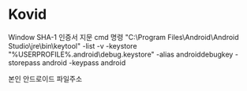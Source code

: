 # Kovid


Window SHA-1 인증서 지문 cmd 명령
"C:\Program Files\Android\Android Studio\jre\bin\keytool" -list -v -keystore "%USERPROFILE%\.android\debug.keystore" -alias androiddebugkey -storepass android -keypass android

본인 안드로이드 파일주소

